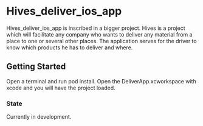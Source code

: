 # Hives_deliver_ios_app

Hives_deliver_ios_app is inscribed in a bigger project.
Hives is a project which will facilitate any company who wants to deliver any material from a place to one or several other places.
The application serves for the driver to know which products he has to deliver and where.

## Getting Started

Open a terminal and run pod install.
Open the DeliverApp.xcworkspace with xcode and you will have the project loaded.

### State

Currently in development.
